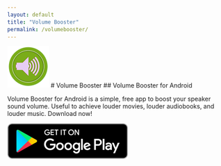```yaml
---
layout: default
title: "Volume Booster"
permalink: /volumebooster/
---
```


<img class="app-icon" src="/images/volumebooster-icon.png"/>
# Volume Booster
## Volume Booster for Android

Volume Booster for Android is a simple, free app to boost your speaker sound volume. Useful to achieve louder movies, louder audiobooks, and louder music. Download now!

<div><a class="app-link" id="googleLink" href="https://play.google.com/store/apps/details?id=com.abrar.volumeboost"><img class="app-icon" src="/images/badgegoogleplay.png"/></a></div>
